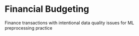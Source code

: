 # Financial Budgeting
Finance transactions with intentional data quality issues for ML preprocessing practice
